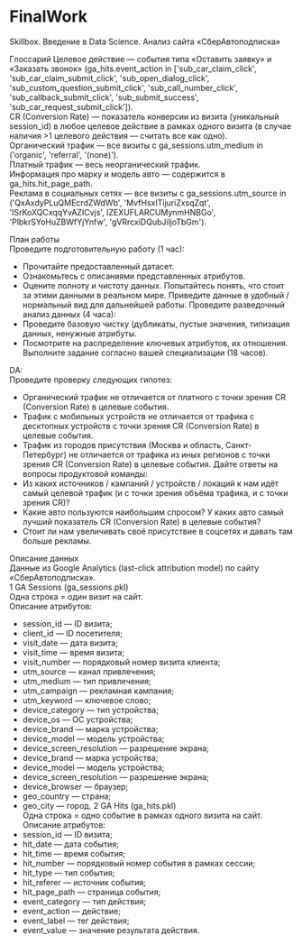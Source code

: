 # FinalWork
Skillbox. Введение в Data Science.
Анализ сайта «СберАвтоподписка»

Глоссарий
Целевое действие — события типа «Оставить заявку» и «Заказать звонок» (ga_hits.event_action in ['sub_car_claim_click', 'sub_car_claim_submit_click', 'sub_open_dialog_click', 'sub_custom_question_submit_click', 'sub_call_number_click', 'sub_callback_submit_click', 'sub_submit_success', 'sub_car_request_submit_click']).\
CR (Conversion Rate) — показатель конверсии из визита (уникальный session_id) в любое целевое действие в рамках одного визита (в случае наличия >1 целевого действия — считать все как одно).\
Органический трафик — все визиты с ga_sessions.utm_medium in ('organic', 'referral', '(none)').\
Платный трафик — весь неорганический трафик.\
Информация про марку и модель авто — содержится в ga_hits.hit_page_path.\
Реклама в социальных сетях — все визиты с ga_sessions.utm_source in ('QxAxdyPLuQMEcrdZWdWb', 'MvfHsxITijuriZxsqZqt', 'ISrKoXQCxqqYvAZICvjs', IZEXUFLARCUMynmHNBGo', 'PlbkrSYoHuZBWfYjYnfw', 'gVRrcxiDQubJiljoTbGm').

План работы\
Проведите подготовительную работу (1 час):
- Прочитайте предоставленный датасет.
- Ознакомьтесь с описаниями представленных атрибутов.
- Оцените полноту и чистоту данных. Попытайтесь понять, что стоит за этими данными в реальном мире. Приведите данные в удобный / нормальный вид для дальнейшей работы.
Проведите разведочный анализ данных (4 часа):
- Проведите базовую чистку (дубликаты, пустые значения, типизация данных, ненужные атрибуты.
- Посмотрите на распределение ключевых атрибутов, их отношения.
Выполните задание согласно вашей специализации (18 часов).

DA:\
Проведите проверку следующих гипотез:
- Органический трафик не отличается от платного с точки зрения CR (Conversion Rate) в целевые события.
- Трафик с мобильных устройств не отличается от трафика с десктопных устройств с точки зрения CR (Conversion Rate) в целевые события.
- Трафик из городов присутствия (Москва и область, Санкт-Петербург) не отличается от трафика из иных регионов с точки зрения CR (Conversion Rate) в целевые события.
Дайте ответы на вопросы продуктовой команды:
- Из каких источников / кампаний / устройств / локаций к нам идёт самый целевой трафик (и с точки зрения объёма трафика, и с точки зрения CR)?
- Какие авто пользуются наибольшим спросом? У каких авто самый лучший показатель CR (Conversion Rate) в целевые события?
- Стоит ли нам увеличивать своё присутствие в соцсетях и давать там больше рекламы.

Описание данных\
Данные из Google Analytics (last-click attribution model) по сайту «СберАвтоподписка».\
1 GA Sessions (ga_sessions.pkl)\
Одна строка = один визит на сайт.\
Описание атрибутов:
- session_id — ID визита;
- client_id — ID посетителя;
- visit_date — дата визита;
- visit_time — время визита;
- visit_number — порядковый номер визита клиента;
- utm_source — канал привлечения;
- utm_medium — тип привлечения;
- utm_campaign — рекламная кампания;
- utm_keyword — ключевое слово;
- device_category — тип устройства;
- device_os — ОС устройства;
- device_brand — марка устройства;
- device_model — модель устройства;
- device_screen_resolution — разрешение экрана;
- device_brand — марка устройства;
- device_model — модель устройства;
- device_screen_resolution — разрешение экрана;
- device_browser — браузер;
- geo_country — страна;
- geo_city — город.
2 GA Hits (ga_hits.pkl)\
Одна строка = одно событие в рамках одного визита на сайт.\
Описание атрибутов:
- session_id — ID визита;
- hit_date — дата события;
- hit_time — время события;
- hit_number — порядковый номер события в рамках сессии;
- hit_type — тип события;
- hit_referer — источник события;
- hit_page_path — страница события;
- event_category — тип действия;
- event_action — действие;
- event_label — тег действия;
- event_value — значение результата действия.

